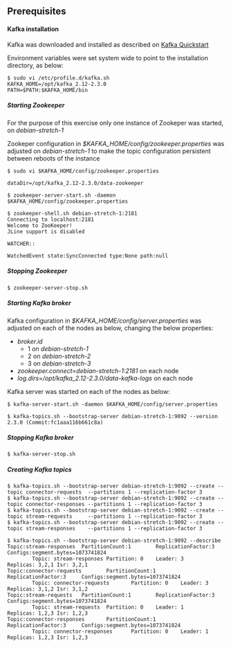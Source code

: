 ## Prerequisites

#### Kafka installation

Kafka was downloaded and installed as described on [Kafka Quickstart](https://kafka.apache.org/quickstart#quickstart_download)

Environment variables were set system wide to point to the installation directory, as below:
```
$ sudo vi /etc/profile.d/kafka.sh
KAFKA_HOME=/opt/kafka_2.12-2.3.0
PATH=$PATH:$KAFKA_HOME/bin
```

##### Starting Zookeeper

For the purpose of this exercise only one instance of Zookeper was started, on *debian-stretch-1*

Zookeper configuration in *$KAFKA_HOME/config/zookeeper.properties* was adjusted on *debian-stretch-1* to make the topic configuration persistent between reboots
of the instance
```
$ sudo vi $KAFKA_HOME/config/zookeeper.properties

dataDir=/opt/kafka_2.12-2.3.0/data-zookeeper
```

```
$ zookeeper-server-start.sh -daemon $KAFKA_HOME/config/zookeeper.properties

$ zookeeper-shell.sh debian-stretch-1:2181
Connecting to localhost:2181
Welcome to ZooKeeper!
JLine support is disabled

WATCHER::

WatchedEvent state:SyncConnected type:None path:null
```

##### Stopping Zookeeper

```
$ zookeeper-server-stop.sh
```

##### Starting Kafka broker

Kafka configuration in *$KAFKA_HOME/config/server.properties* was adjusted on each of the nodes as below, changing the below properties:
* *broker.id*
    * 1 on *debian-stretch-1*
    * 2 on *debian-stretch-2*
    * 3 on *debian-stretch-3*
* *zookeeper.connect*=*debian-stretch-1:2181* on each node
* *log.dirs*=*/opt/kafka_2.12-2.3.0/data-kafka-logs* on each node


Kafka server was started on each of the nodes as below:
```
$ kafka-server-start.sh -daemon $KAFKA_HOME/config/server.properties

$ kafka-topics.sh --bootstrap-server debian-stretch-1:9092 --version
2.3.0 (Commit:fc1aaa116b661c8a)
```

##### Stopping Kafka broker

```
$ kafka-server-stop.sh
```

##### Creating Kafka topics

```
$ kafka-topics.sh --bootstrap-server debian-stretch-1:9092 --create --topic connector-requests  --partitions 1 --replication-factor 3
$ kafka-topics.sh --bootstrap-server debian-stretch-1:9092 --create --topic connector-responses --partitions 1 --replication-factor 3
$ kafka-topics.sh --bootstrap-server debian-stretch-1:9092 --create --topic stream-requests     --partitions 1 --replication-factor 3
$ kafka-topics.sh --bootstrap-server debian-stretch-1:9092 --create --topic stream-responses    --partitions 1 --replication-factor 3

$ kafka-topics.sh --bootstrap-server debian-stretch-1:9092 --describe
Topic:stream-responses  PartitionCount:1        ReplicationFactor:3     Configs:segment.bytes=1073741824
        Topic: stream-responses Partition: 0    Leader: 3       Replicas: 3,2,1 Isr: 3,2,1
Topic:connector-requests        PartitionCount:1        ReplicationFactor:3     Configs:segment.bytes=1073741824
        Topic: connector-requests       Partition: 0    Leader: 3       Replicas: 3,1,2 Isr: 3,1,2
Topic:stream-requests   PartitionCount:1        ReplicationFactor:3     Configs:segment.bytes=1073741824
        Topic: stream-requests  Partition: 0    Leader: 1       Replicas: 1,2,3 Isr: 1,2,3
Topic:connector-responses       PartitionCount:1        ReplicationFactor:3     Configs:segment.bytes=1073741824
        Topic: connector-responses      Partition: 0    Leader: 1       Replicas: 1,2,3 Isr: 1,2,3
```

  